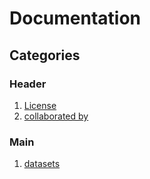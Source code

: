 # Documentation

## Categories
### Header
1. [License](License.md) 
2. [collaborated by](collaboration.md)

### Main
1. [datasets](datasets/readme.md)

